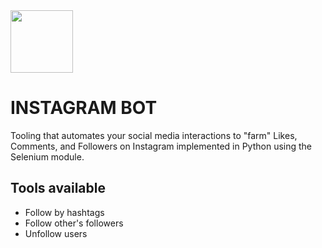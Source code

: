 <img src='https://camo.githubusercontent.com/48b5c67f0baa5b41fc98c96dad8de4771b0fc583d6b3dda417c7f8e01e801028/68747470733a2f2f692e696d6775722e636f6d2f734a7a665a734c2e6a7067' width=100 height=100>
<h1> INSTAGRAM BOT </h1>
<p>Tooling that automates your social media interactions to "farm" Likes, Comments, and Followers on Instagram implemented in Python using the Selenium module.</p>

## Tools available
<ul>
  <li>Follow by hashtags</li>
  <li>Follow other's followers</li>
  <li>Unfollow users</li>
</ul>
